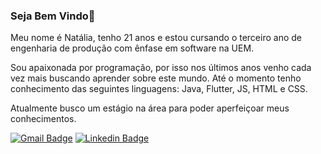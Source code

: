 ### Seja Bem Vindo👋
Meu nome é Natália, tenho 21 anos e estou cursando o terceiro ano de engenharia de produção com ênfase em software na UEM.

Sou apaixonada por programação, por isso nos últimos anos venho cada vez mais buscando aprender sobre este mundo. Até o momento tenho conhecimento das seguintes linguagens: Java, Flutter, JS, HTML e CSS.

Atualmente busco um estágio na área para poder aperfeiçoar meus conhecimentos. 

[![Gmail Badge](https://img.shields.io/badge/-Gmail-c14438?style=flat-square&logo=Gmail&logoColor=white&link=mailto:seu_email)](mailto:natalia.ramalho.lopes@gmail.com)
[![Linkedin Badge](https://img.shields.io/badge/-LinkedIn-blue?style=flat-square&logo=Linkedin&logoColor=white&link=https://www.linkedin.com/in/nat%C3%A1lia-ramalho-a48524181/)](https://www.linkedin.com/in/nat%C3%A1lia-ramalho-a48524181/)
